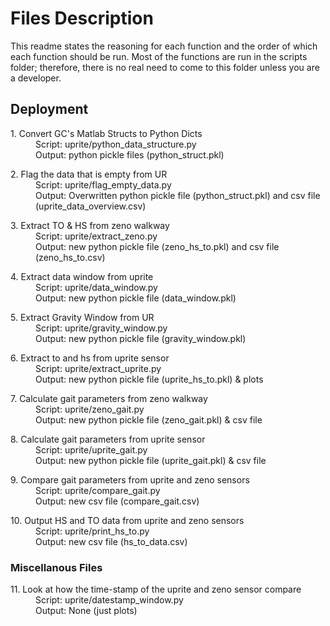 # Files Description

This readme states the reasoning for each function and the order of which each function should be run. Most of the functions are run in the scripts folder; therefore, there is no real need to come to this folder unless you are a developer.

## Deployment

<dl>
  <dt>1. Convert GC's Matlab Structs to Python Dicts</dt>
  <dd>Script: uprite/python_data_structure.py</dd>
  <dd>Output: python pickle files (python_struct.pkl)<dd>
</dl>

<dl>
  <dt>2. Flag the data that is empty from UR</dt>
  <dd>Script: uprite/flag_empty_data.py</dd>
  <dd>Output: Overwritten python pickle file (python_struct.pkl) and csv file (uprite_data_overview.csv)</dd>
</dl>

<dl>
  <dt>3. Extract TO & HS from zeno walkway</dt>
  <dd>Script: uprite/extract_zeno.py</dd>
  <dd>Output: new python pickle file (zeno_hs_to.pkl) and csv file (zeno_hs_to.csv) </dd>
</dl>

<dl>
  <dt>4. Extract data window from uprite</dt>
  <dd>Script: uprite/data_window.py</dd>
  <dd>Output: new python pickle file (data_window.pkl) </dd>
</dl>

<dl>
  <dt>5. Extract Gravity Window from UR</dt>
  <dd>Script: uprite/gravity_window.py</dd>
  <dd>Output: new python pickle file (gravity_window.pkl) </dd>
</dl>

<dl>
  <dt>6. Extract to and hs from uprite sensor</dt>
  <dd>Script: uprite/extract_uprite.py</dd>
  <dd>Output: new python pickle file (uprite_hs_to.pkl) & plots</dd>
</dl>

<dl>
  <dt>7. Calculate gait parameters from zeno walkway</dt>
  <dd>Script: uprite/zeno_gait.py</dd>
  <dd>Output: new python pickle file (zeno_gait.pkl) & csv file </dd>
</dl>

<dl>
  <dt>8. Calculate gait parameters from uprite sensor</dt>
  <dd>Script: uprite/uprite_gait.py</dd>
  <dd>Output: new python pickle file (uprite_gait.pkl) & csv file </dd>
</dl>

<dl>
  <dt>9. Compare gait parameters from uprite and zeno sensors</dt>
  <dd>Script: uprite/compare_gait.py</dd>
  <dd>Output: new csv file (compare_gait.csv) </dd>
</dl>

<dl>
  <dt>10. Output HS and TO data from uprite and zeno sensors</dt>
  <dd>Script: uprite/print_hs_to.py</dd>
  <dd>Output: new csv file (hs_to_data.csv) </dd>
</dl>

### Miscellanous Files
<dl>
  <dt>11. Look at how the time-stamp of the uprite and zeno sensor compare </dt>
  <dd>Script: uprite/datestamp_window.py</dd>
  <dd>Output: None (just plots) </dd>
</dl>

